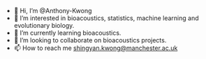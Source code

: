 - 👋 Hi, I’m @Anthony-Kwong
- 👀 I’m interested in bioacoustics, statistics, machine learning and evolutionary biology. 
- 🌱 I’m currently learning bioacoustics. 
- 💞️ I’m looking to collaborate on bioacoustics projects. 
- 📫 How to reach me shingyan.kwong@manchester.ac.uk

<!---
Anthony-Kwong/Anthony-Kwong is a ✨ special ✨ repository because its `README.md` (this file) appears on your GitHub profile.
You can click the Preview link to take a look at your changes.
--->
